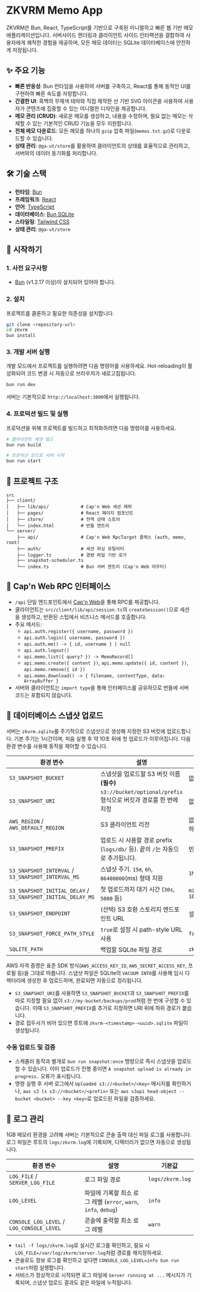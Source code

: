 # ZKVRM Memo App

ZKVRM은 Bun, React, TypeScript를 기반으로 구축된 미니멀하고 빠른 웹 기반 메모 애플리케이션입니다. 서버사이드 렌더링과 클라이언트 사이드 인터랙션을 결합하여 사용자에게 쾌적한 경험을 제공하며, 모든 메모 데이터는 SQLite 데이터베이스에 안전하게 저장됩니다.

## ✨ 주요 기능

- **빠른 반응성**: Bun 런타임을 사용하여 서버를 구축하고, React를 통해 동적인 UI를 구현하여 빠른 속도를 자랑합니다.
- **간결한 UI**: 흑백의 무채색 테마와 직접 제작한 선 기반 SVG 아이콘을 사용하여 사용자가 콘텐츠에 집중할 수 있는 미니멀한 디자인을 제공합니다.
- **메모 관리 (CRUD)**: 새로운 메모를 생성하고, 내용을 수정하며, 필요 없는 메모는 삭제할 수 있는 기본적인 CRUD 기능을 모두 지원합니다.
- **전체 메모 다운로드**: 모든 메모를 하나의 `gzip` 압축 파일(`memos.txt.gz`)로 다운로드할 수 있습니다.
- **상태 관리**: `@ga-ut/store`를 활용하여 클라이언트의 상태를 효율적으로 관리하고, 서버와의 데이터 동기화를 처리합니다.

## 🛠️ 기술 스택

- **런타임**: [Bun](https://bun.sh/)
- **프레임워크**: [React](https://react.dev/)
- **언어**: [TypeScript](https://www.typescriptlang.org/)
- **데이터베이스**: [Bun SQLite](https://bun.sh/docs/api/sqlite)
- **스타일링**: [Tailwind CSS](https://tailwindcss.com/)
- **상태 관리**: `@ga-ut/store`

## 🚀 시작하기

### 1. 사전 요구사항

- [Bun](https://bun.sh/) (v1.2.17 이상)이 설치되어 있어야 합니다.

### 2. 설치

프로젝트를 클론하고 필요한 의존성을 설치합니다.

```bash
git clone <repository-url>
cd zkvrm
bun install
```

### 3. 개발 서버 실행

개발 모드에서 프로젝트를 실행하려면 다음 명령어를 사용하세요. Hot-reloading이 활성화되어 코드 변경 시 자동으로 브라우저가 새로고침됩니다.

```bash
bun run dev
```

서버는 기본적으로 `http://localhost:3000`에서 실행됩니다.

### 4. 프로덕션 빌드 및 실행

프로덕션을 위해 프로젝트를 빌드하고 최적화하려면 다음 명령어를 사용하세요.

```bash
# 클라이언트 에셋 빌드
bun run build

# 프로덕션 모드로 서버 시작
bun run start
```

## 📁 프로젝트 구조

```
src
├── client/
│   ├── lib/api/            # Cap'n Web 세션 래퍼
│   ├── pages/              # React 페이지 컴포넌트
│   ├── store/              # 전역 상태 스토어
│   └── index.html          # 번들 엔트리
└── server/
    ├── api/                # Cap'n Web RpcTarget 클래스 (auth, memo, root)
    ├── auth/               # 세션 파싱 유틸리티
    ├── logger.ts           # 경량 파일 기반 로거
    ├── snapshot-scheduler.ts
    └── index.ts            # Bun 서버 엔트리 (Cap'n Web 라우터)
```

## 🔌 Cap'n Web RPC 인터페이스

- `/api` 단일 엔드포인트에서 [Cap'n Web](https://github.com/cloudflare/capnweb)을 통해 RPC를 제공합니다.
- 클라이언트는 `src/client/lib/api/session.ts`의 `createSession()`으로 세션을 생성하고, 반환된 스텁에서 비즈니스 메서드를 호출합니다.
- 주요 메서드:
  - `api.auth.register({ username, password })`
  - `api.auth.login({ username, password })`
  - `api.auth.me() -> { id, username } | null`
  - `api.auth.logout()`
  - `api.memo.list({ query? }) -> MemoRecord[]`
  - `api.memo.create({ content })`, `api.memo.update({ id, content })`, `api.memo.remove({ id })`
  - `api.memo.download() -> { filename, contentType, data: ArrayBuffer }`
- 서버와 클라이언트는 `import type`을 통해 인터페이스를 공유하므로 번들에 서버 코드는 포함되지 않습니다.

## 💾 데이터베이스 스냅샷 업로드

서버는 `zkvrm.sqlite`를 주기적으로 스냅샷으로 생성해 지정한 S3 버킷에 업로드합니다. 기본 주기는 1시간이며, 처음 실행 후 약 10초 뒤에 첫 업로드가 이루어집니다. 다음 환경 변수를 사용해 동작을 제어할 수 있습니다.

| 환경 변수 | 설명 | 기본값 |
| --- | --- | --- |
| `S3_SNAPSHOT_BUCKET` | 스냅샷을 업로드할 S3 버킷 이름 **(필수)** | 없음 |
| `S3_SNAPSHOT_URI` | `s3://bucket/optional/prefix` 형식으로 버킷과 경로를 한 번에 지정 | 없음 |
| `AWS_REGION` / `AWS_DEFAULT_REGION` | S3 클라이언트 리전 | 없음 (필수 중 하나) |
| `S3_SNAPSHOT_PREFIX` | 업로드 시 사용할 경로 prefix (`logs/db/` 등). 끝의 `/`는 자동으로 추가됩니다. | 빈 문자열 |
| `S3_SNAPSHOT_INTERVAL` / `S3_SNAPSHOT_INTERVAL_MS` | 스냅샷 주기. `15m`, `6h`, `86400000`(ms) 형태 지원 | `1h` |
| `S3_SNAPSHOT_INITIAL_DELAY` / `S3_SNAPSHOT_INITIAL_DELAY_MS` | 첫 업로드까지 대기 시간 (`30s`, `5000` 등) | `min(interval, 10s)` |
| `S3_SNAPSHOT_ENDPOINT` | (선택) S3 호환 스토리지 엔드포인트 URL | 설정 안 함 |
| `S3_SNAPSHOT_FORCE_PATH_STYLE` | `true`로 설정 시 path-style URL 사용 | `false` |
| `SQLITE_PATH` | 백업할 SQLite 파일 경로 | `zkvrm.sqlite` |

AWS 자격 증명은 표준 SDK 방식(`AWS_ACCESS_KEY_ID`, `AWS_SECRET_ACCESS_KEY`, 프로필 등)을 그대로 따릅니다. 스냅샷 파일은 SQLite의 `VACUUM INTO`를 사용해 임시 디렉터리에 생성한 후 업로드하며, 완료되면 자동으로 정리됩니다.

- `S3_SNAPSHOT_URI`를 사용하면 `S3_SNAPSHOT_BUCKET`과 `S3_SNAPSHOT_PREFIX`를 따로 지정할 필요 없이 `s3://my-bucket/backups/prod`처럼 한 번에 구성할 수 있습니다. 이때 `S3_SNAPSHOT_PREFIX`를 추가로 지정하면 URI 뒤에 하위 경로가 붙습니다.
- 경로 접두사가 비어 있으면 루트에 `zkvrm-<timestamp>-<uuid>.sqlite` 파일이 생성됩니다.

### 수동 업로드 및 검증

- 스케줄러 동작과 별개로 `bun run snapshot:once` 명령으로 즉시 스냅샷을 업로드할 수 있습니다. 이미 업로드가 진행 중이면 `A snapshot upload is already in progress.` 오류가 표시됩니다.
- 명령 실행 후 서버 로그에서 `Uploaded s3://<bucket>/<key>` 메시지를 확인하거나, `aws s3 ls s3://<bucket>/<prefix>` 또는 `aws s3api head-object --bucket <bucket> --key <key>`로 업로드된 파일을 검증하세요.

## 📜 로그 관리

1GB 메모리 환경을 고려해 서버는 기본적으로 콘솔 출력 대신 파일 로그를 사용합니다. 로그 파일은 루트의 `logs/zkvrm.log`에 기록되며, 디렉터리가 없으면 자동으로 생성됩니다.

| 환경 변수 | 설명 | 기본값 |
| --- | --- | --- |
| `LOG_FILE` / `SERVER_LOG_FILE` | 로그 파일 경로 | `logs/zkvrm.log` |
| `LOG_LEVEL` | 파일에 기록할 최소 로그 레벨 (`error`, `warn`, `info`, `debug`) | `info` |
| `CONSOLE_LOG_LEVEL` / `LOG_CONSOLE_LEVEL` | 콘솔에 출력할 최소 로그 레벨 | `warn` |

- `tail -f logs/zkvrm.log`로 실시간 로그를 확인하고, 필요 시 `LOG_FILE=/var/log/zkvrm/server.log`처럼 경로를 재지정하세요.
- 콘솔로도 정보 로그를 확인하고 싶다면 `CONSOLE_LOG_LEVEL=info bun run start`처럼 실행합니다.
- 서비스가 정상적으로 시작되면 로그 파일에 `Server running at ...` 메시지가 기록되며, 스냅샷 업로드 결과도 같은 파일에 누적됩니다.
